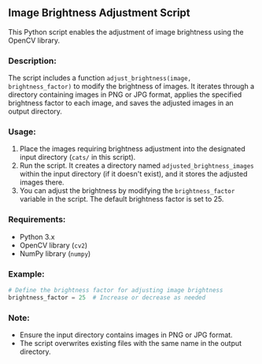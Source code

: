 ## Image Brightness Adjustment Script

This Python script enables the adjustment of image brightness using the OpenCV library.

### Description:
The script includes a function `adjust_brightness(image, brightness_factor)` to modify the brightness of images. It iterates through a directory containing images in PNG or JPG format, applies the specified brightness factor to each image, and saves the adjusted images in an output directory.

### Usage:
1. Place the images requiring brightness adjustment into the designated input directory (`cats/` in this script).
2. Run the script. It creates a directory named `adjusted_brightness_images` within the input directory (if it doesn't exist), and it stores the adjusted images there.
3. You can adjust the brightness by modifying the `brightness_factor` variable in the script. The default brightness factor is set to 25.

### Requirements:
- Python 3.x
- OpenCV library (`cv2`)
- NumPy library (`numpy`)

### Example:
```python
# Define the brightness factor for adjusting image brightness
brightness_factor = 25  # Increase or decrease as needed
```

### Note:
- Ensure the input directory contains images in PNG or JPG format.
- The script overwrites existing files with the same name in the output directory.
